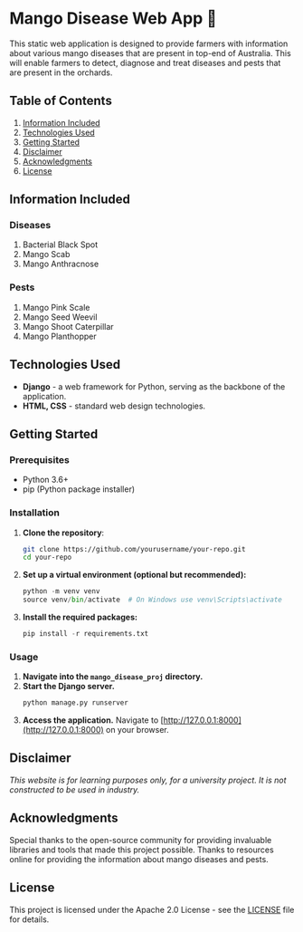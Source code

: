 # Mango Disease Web App 🥭

This static web application is designed to provide farmers with information about various mango diseases that are present in top-end of Australia. This will enable farmers to detect, diagnose and treat diseases and pests that are present in the orchards.

## Table of Contents

1. [Information Included](#information-included)
2. [Technologies Used](#technologies-used)
3. [Getting Started](#getting-started)
4. [Disclaimer](#disclaimer)
5. [Acknowledgments](#acknowledgments)
6. [License](#license)

## Information Included

### Diseases

1. Bacterial Black Spot
2. Mango Scab
3. Mango Anthracnose

### Pests

1. Mango Pink Scale
2. Mango Seed Weevil
3. Mango Shoot Caterpillar
4. Mango Planthopper

## Technologies Used

- **Django** - a web framework for Python, serving as the backbone of the application.
- **HTML, CSS** - standard web design technologies.

## Getting Started

### Prerequisites
- Python 3.6+
- pip (Python package installer)

### Installation

1. **Clone the repository**:
   ```bash
   git clone https://github.com/yourusername/your-repo.git
   cd your-repo

2. **Set up a virtual environment (optional but recommended):**
   ```python
   python -m venv venv
   source venv/bin/activate  # On Windows use venv\Scripts\activate

3. **Install the required packages:**
   ```python
   pip install -r requirements.txt

### Usage
1. **Navigate into the `mango_disease_proj` directory.**
2. **Start the Django server.**
   ```python
   python manage.py runserver
   
3. **Access the application.** Navigate to [http://127.0.0.1:8000](http://127.0.0.1:8000) on your browser.

## Disclaimer

*This website is for learning purposes only, for a university project. It is not constructed to be used in industry.*

## Acknowledgments

Special thanks to the open-source community for providing invaluable libraries and tools that made this project possible. Thanks to resources online for providing the information about mango diseases and pests.

## License

This project is licensed under the Apache 2.0 License - see the [LICENSE](/LICENSE) file for details.
